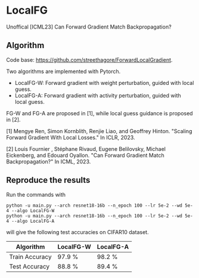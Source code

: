 # LocalFG

Unoffical [ICML23] Can Forward Gradient Match Backpropagation?


## Algorithm
Code base: https://github.com/streethagore/ForwardLocalGradient.

Two algorithms are implemented with Pytorch.

* LocalFG-W: Forward gradient with weight perturbation, guided with local guess.
* LocalFG-A: Forward gradient with activity perturbation, guided with local guess.

FG-W and FG-A are proposed in [1], while local guess guidance is proposed in [2].

[1] Mengye Ren, Simon Kornblith, Renjie Liao, and Geoffrey Hinton. "Scaling Forward Gradient With Local Losses." In ICLR, 2023.

[2] Louis Fournier , Stéphane Rivaud, Eugene Belilovsky, Michael Eickenberg, and Edouard Oyallon. "Can Forward Gradient Match Backpropagation?" In ICML, 2023.

## Reproduce the results

Run the commands with

```
python -u main.py --arch resnet18-16b --n_epoch 100 --lr 5e-2 --wd 5e-4 --algo LocalFG-W
python -u main.py --arch resnet18-16b --n_epoch 100 --lr 5e-2 --wd 5e-4 --algo LocalFG-A
```

will give the following test accuracies on CIFAR10 dataset.

| Algorithm      | LocalFG-W | LocalFG-A |
| -------------- | --------- | --------- |
| Train Accuracy | 97.9 %    | 98.2 %    |
| Test Accuracy  | 88.8 %    | 89.4 %    |

